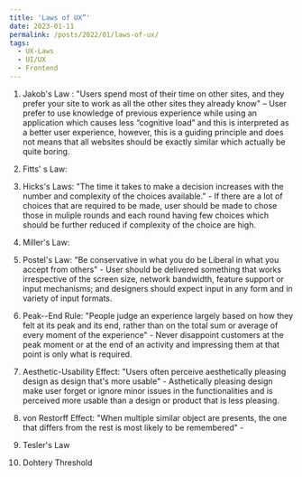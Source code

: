 ```yaml
---
title: 'Laws of UX”'
date: 2023-01-11
permalink: /posts/2022/01/laws-of-ux/
tags:
  - UX-Laws
  - UI/UX
  - Frontend
---
```


1. Jakob's Law : "Users spend most of their time on other sites, and they prefer your site to work as all the other sites they already know" – User prefer to use knowledge of previous experience while using an application which causes less “cognitive load” and this is interpreted as a better user experience, however, this is a guiding principle and does not means that all websites should be exactly similar which actually be quite boring.

2. Fitts' s Law: 

3. Hicks's Laws: "The time it takes to make a decision increases with the number and complexity of the choices available." -  If there are a lot of choices that are required to be made, user should be made to chose those in muliple rounds and each round having few choices which should be further reduced if complexity of the choice are high.

4. Miller's Law: 

5. Postel's Law: "Be conservative in what you do be Liberal in what you accept from others" - User should be delivered something that works irrespective of the screen size, network bandwidth, feature support or input mechanisms; and designers should expect input in any form and in variety of input formats. 

6. Peak--End Rule: "People judge an experience largely based on how they felt at its peak and its end, rather than on the total sum or average of every moment of the experience" - Never disappoint customers at the peak moment or at the end of an activity and impressing them at that point is only what is required.  

7. Aesthetic-Usability Effect: "Users often perceive aesthetically pleasing design as design that's more usable" - Asthetically pleasing design make user forget or ignore minor issues in the functionalities and is perceived more usable than a design or product that is less pleasing. 

8. von Restorff Effect: "When multiple similar object are presents, the one that differs from the rest is most likely to be remembered" - 

9. Tesler's Law

10. Dohtery Threshold


